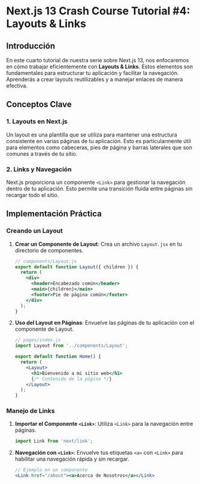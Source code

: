# Next.js 13 Crash Course Tutorial #4: Layouts & Links

## Introducción

En este cuarto tutorial de nuestra serie sobre Next.js 13, nos enfocaremos en cómo trabajar eficientemente con **Layouts & Links**. Estos elementos son fundamentales para estructurar tu aplicación y facilitar la navegación. Aprenderás a crear layouts reutilizables y a manejar enlaces de manera efectiva.

## Conceptos Clave

### 1. Layouts en Next.js

Un layout es una plantilla que se utiliza para mantener una estructura consistente en varias páginas de tu aplicación. Esto es particularmente útil para elementos como cabeceras, pies de página y barras laterales que son comunes a través de tu sitio.

### 2. Links y Navegación

Next.js proporciona un componente `<Link>` para gestionar la navegación dentro de tu aplicación. Esto permite una transición fluida entre páginas sin recargar todo el sitio.

## Implementación Práctica

### Creando un Layout

1. **Crear un Componente de Layout**: Crea un archivo `Layout.jsx` en tu directorio de componentes.

   ```jsx
   // components/Layout.js
   export default function Layout({ children }) {
     return (
       <div>
         <header>Encabezado común</header>
         <main>{children}</main>
         <footer>Pie de página común</footer>
       </div>
     );
   }
   ```

2. **Uso del Layout en Páginas**: Envuelve las páginas de tu aplicación con el componente de Layout.

   ```jsx
   // pages/index.js
   import Layout from '../components/Layout';

   export default function Home() {
     return (
       <Layout>
         <h1>Bienvenido a mi sitio web</h1>
         {/* Contenido de la página */}
       </Layout>
     );
   }
   ```

### Manejo de Links

1. **Importar el Componente `<Link>`**: Utiliza `<Link>` para la navegación entre páginas.

   ```jsx
   import Link from 'next/link';
   ```

2. **Navegación con `<Link>`**: Envuelve tus etiquetas `<a>` con `<Link>` para habilitar una navegación rápida y sin recargar.

   ```jsx
   // Ejemplo en un componente
   <Link href="/about"><a>Acerca de Nosotros</a></Link>
   ```

